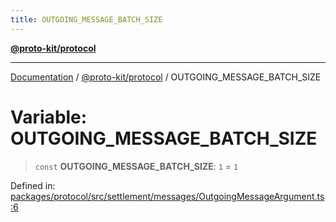 ```yaml
---
title: OUTGOING_MESSAGE_BATCH_SIZE
---
```


[**@proto-kit/protocol**](../README.md)

***

[Documentation](../../../README.md) / [@proto-kit/protocol](../README.md) / OUTGOING\_MESSAGE\_BATCH\_SIZE

# Variable: OUTGOING\_MESSAGE\_BATCH\_SIZE

> `const` **OUTGOING\_MESSAGE\_BATCH\_SIZE**: `1` = `1`

Defined in: [packages/protocol/src/settlement/messages/OutgoingMessageArgument.ts:6](https://github.com/proto-kit/framework/blob/4d6b3b6da51b3edee0fbf25ce72c1f59ec61e891/packages/protocol/src/settlement/messages/OutgoingMessageArgument.ts#L6)
